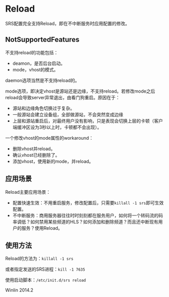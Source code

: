 # Reload

SRS配置完全支持Reload，即在不中断服务时应用配置的修改。

## NotSupportedFeatures

不支持reload的功能包括：
* deamon，是否后台启动。
* mode，vhost的模式。

daemon选项当然是不支持reload的。

mode选项，即决定vhost是源站还是边缘，不支持reload。若修改mode之后reload会导致server异常退出，由看门狗重启。原因在于：
* 源站和边缘角色切换过于复杂。
* 一般源站会建立设备组，全部做源站，不会突然变成边缘
* 上层和源站重启后，对最终用户没有影响，只是表现会切换上层的卡顿（客户端缓冲区设为3秒以上时，卡顿都不会出现）。

一个修改vhost的mode属性的workaround：
* 删除vhost并reload。
* 确认vhost已经删除了。
* 添加vhost，使用新的mode，并reload。

## 应用场景

Reload主要应用场景：
* 配置快速生效：不用重启服务，修改配置后，只需要`killall -1 srs`即可生效配置。
* 不中断服务：商用服务器往往时时刻刻都在服务用户，如何将一个转码流的码率调低？如何禁用某些频道的HLS？如何添加和删除频道？而且还中断现有用户的服务？使用Reload。

## 使用方法

Reload的方法为：`killall -1 srs`

或者指定发送的SRS进程：`kill -1 7635`

使用启动脚本：`/etc/init.d/srs reload`

Winlin 2014.2
